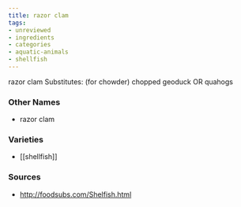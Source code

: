 ```yaml
---
title: razor clam
tags:
- unreviewed
- ingredients
- categories
- aquatic-animals
- shellfish
---
```

razor clam Substitutes: (for chowder) chopped geoduck OR quahogs

### Other Names

* razor clam

### Varieties

* [[shellfish]]

### Sources
* http://foodsubs.com/Shelfish.html
